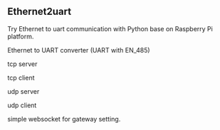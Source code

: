 ## Ethernet2uart
Try Ethernet to uart communication with Python base on Raspberry Pi platform.

Ethernet to UART converter (UART with EN_485)

tcp server

tcp client

udp server

udp client

simple websocket for gateway setting.